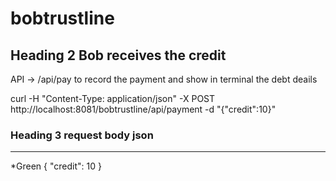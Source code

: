 # bobtrustline


## Heading 2 Bob receives the credit 

API -> /api/pay to record the payment and show in terminal the debt deails

curl -H "Content-Type: application/json" -X POST http://localhost:8081/bobtrustline/api/payment -d "{\"credit\":10}"

### Heading 3 request body json
----------------
*Green
{
  "credit": 10
}
